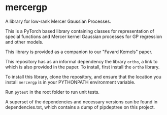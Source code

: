 # mercergp
A library for low-rank Mercer Gaussian Processes.

This is a PyTorch based library containing classes for representation of special
functions and Mercer kernel Gaussian processes for GP regression and other models.

This library is provided as a companion to our "Favard Kernels" paper.

This repository has as an informal 
dependency the library `ortho`, a link to which is also provided in the paper.
To install, first install the `ortho` library. 

To install this library, clone the repository, and ensure that  the location
you install `mercergp` is in your PYTHONPATH environment variable. 

Run `pytest` in the root folder to run unit tests.

A superset of the dependencies and necessary versions can be found in 
dependencies.txt, which contains a dump of pipdeptree on this project.
